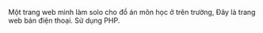 Một trang web mình làm solo cho đồ án môn học ở trên trường, Đây là trang web bán điện thoại.
Sử dụng PHP.
